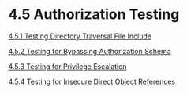 # 4.5 Authorization Testing

[4.5.1 Testing Directory Traversal File Include](01-Testing_Directory_Traversal_File_Include.md)

[4.5.2 Testing for Bypassing Authorization Schema](02-Testing_for_Bypassing_Authorization_Schema.md)

[4.5.3 Testing for Privilege Escalation](03-Testing_for_Privilege_Escalation.md)

[4.5.4 Testing for Insecure Direct Object References](04-Testing_for_Insecure_Direct_Object_References.md)
